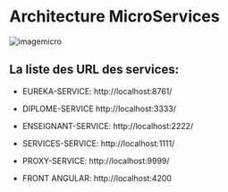 # Architecture MicroServices 
![imagemicro](https://user-images.githubusercontent.com/34307997/37597626-3faf530a-2b80-11e8-9a10-b834c537c279.png)

## La liste des URL des services:

* EUREKA-SERVICE: http://localhost:8761/

* DIPLOME-SERVICE	http://localhost:3333/

* ENSEIGNANT-SERVICE: http://localhost:2222/

* SERVICES-SERVICE: http://localhost:1111/

* PROXY-SERVICE: http://localhost:9999/

* FRONT ANGULAR: http://localhost:4200
